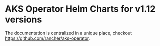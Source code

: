 # AKS Operator Helm Charts for v1.12 versions
The documentation is centralized in a unique place, checkout https://github.com/rancher/aks-operator.
